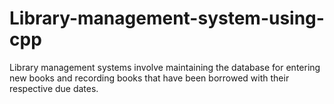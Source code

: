 # Library-management-system-using-cpp
Library management systems involve maintaining the database for entering new books and recording books that have been borrowed with their respective due dates.


